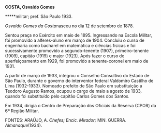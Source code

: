 **COSTA, Osvaldo Gomes**

**\***militar; pref. São Paulo 1933.

*Osvaldo Gomes da Costa*nasceu no dia 12 de setembro de 1878.

Sentou praça no Exército em maio de 1895. Ingressando na Escola Militar,
foi promovido a alferes-aluno em março de 1904. Concluiu o curso de
engenharia como bacharel em matemática e ciências físicas e foi
sucessivamente promovido a segundo-tenente (1907), primeiro-tenente
(1909), capitão (1919) e major (1923). Após fazer o curso de
aperfeiçoamento em 1929, foi promovido a tenente-coronel em maio de
1931.

A partir de março de 1933, integrou o Conselho Consultivo do Estado de
São Paulo, durante o governo do interventor federal Valdomiro Castilho
de Lima (1932-1933). Nomeado prefeito de São Paulo em substituição a
Teodoro Augusto Ramos, ocupou o cargo de maio a agosto de 1933, quando
foi substituído pelo capitão Carlos Gomes dos Santos.

Em 1934, dirigia o Centro de Preparação dos Oficiais da Reserva (CPOR)
da 6ª Região Militar.

FONTES: ARAÚJO, A. *Chefes; Encic. Mirador;* MIN. GUERRA.
*Almanaque*(1934).

 
